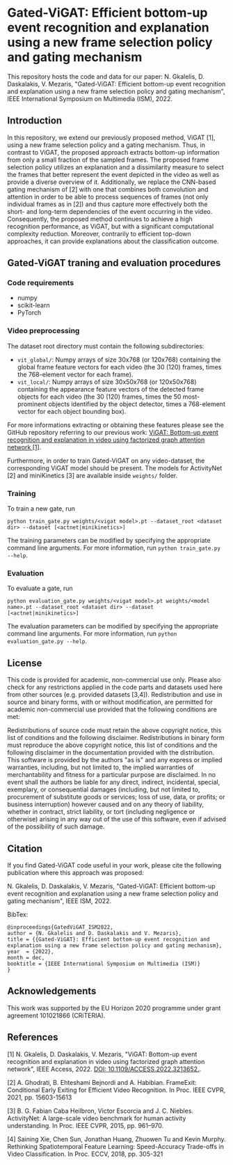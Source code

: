 # Gated-ViGAT: Efficient bottom-up event recognition and explanation using a new frame selection policy and gating mechanism

This repository hosts the code and data for our paper: N. Gkalelis, D. Daskalakis, V. Mezaris, "Gated-ViGAT: Efficient bottom-up event recognition and explanation using a new frame selection policy and gating mechanism", IEEE International Symposium on Multimedia (ISM), 2022.

## Introduction
In this repository, we extend our previously proposed method, ViGAT [1], using a new frame selection policy and a gating mechanism.
Thus, in contrast to ViGAT, the proposed approach extracts bottom-up information from only a small fraction of the sampled frames.
The proposed frame selection policy utilizes an explanation and a dissimilarity measure to select the frames that better represent the event depicted in the video as well as provide a diverse overview of it.
Additionally, we replace the CNN-based gating mechanism of [2] with one that combines both convolution and attention in order to be able to process sequences of frames (not only individual frames as in [2]) and thus capture more effectively both the short- and long-term dependencies of the event occurring in the video.
Consequently, the proposed method continues to achieve a high recognition performance, as ViGAT, but with a significant computational complexity reduction.
Moreover, contrarily to efficient top-down approaches, it can provide explanations about the classification outcome.

## Gated-ViGAT traning and evaluation procedures

### Code requirements

* numpy
* scikit-learn
* PyTorch

### Video preprocessing

The dataset root directory must contain the following subdirectories:
 * ```vit_global/```: Numpy arrays of size 30x768 (or 120x768) containing the global frame feature vectors for each video (the 30 (120) frames, times the 768-element vector for each frame).
  * ```vit_local/```: Numpy arrays of size 30x50x768 (or 120x50x768) containing the appearance feature vectors of the detected frame objects for each video (the 30 (120) frames, times the 50 most-prominent objects identified by the object detector, times a 768-element vector for each object bounding box).

For more informations extracting or obtaining these features please see the GitHub repository referring to our previous work: <a href="https://github.com/bmezaris/ViGAT" target="_blank">ViGAT: Bottom-up event recognition and explanation in video using factorized graph attention network [1]</a>.

Furthermore, in order to train Gated-ViGAT on any video-dataset, the corresponding ViGAT model should be present. 
The models for ActivityNet [2] and miniKinetics [3] are available inside ```weights/``` folder.

### Training

To train a new gate, run 
```
python train_gate.py weights/<vigat model>.pt --dataset_root <dataset dir> --dataset [<actnet|minikinetics>]
```

The training parameters can be modified by specifying the appropriate command line arguments. For more information, run ```python train_gate.py --help```.

### Evaluation

To evaluate a gate, run
```
python evaluation_gate.py weights/<vigat model>.pt weights/<model name>.pt --dataset_root <dataset dir> --dataset [<actnet|minikinetics>]
```
Τhe evaluation parameters can be modified by specifying the appropriate command line arguments. For more information, run ```python evaluation_gate.py --help```.


## License
This code is provided for academic, non-commercial use only. Please also check for any restrictions applied in the code parts and datasets used here from other sources (e.g. provided datasets [3,4]). Redistribution and use in source and binary forms, with or without modification, are permitted for academic non-commercial use provided that the following conditions are met:

Redistributions of source code must retain the above copyright notice, this list of conditions and the following disclaimer. Redistributions in binary form must reproduce the above copyright notice, this list of conditions and the following disclaimer in the documentation provided with the distribution. This software is provided by the authors "as is" and any express or implied warranties, including, but not limited to, the implied warranties of merchantability and fitness for a particular purpose are disclaimed. In no event shall the authors be liable for any direct, indirect, incidental, special, exemplary, or consequential damages (including, but not limited to, procurement of substitute goods or services; loss of use, data, or profits; or business interruption) however caused and on any theory of liability, whether in contract, strict liability, or tort (including negligence or otherwise) arising in any way out of the use of this software, even if advised of the possibility of such damage.

## Citation

If you find Gated-ViGAT code useful in your work, please cite the following publication where this approach was proposed:

N. Gkalelis, D. Daskalakis, V. Mezaris, "Gated-ViGAT: Efficient bottom-up event recognition and explanation using a new frame selection policy and gating mechanism", IEEE ISM, 2022.

BibTex:
```
@inproceedings{GatedViGAT_ISM2022,
author = {N. Gkalelis and D. Daskalakis and V. Mezaris},
title = {{Gated-ViGAT}: Efficient bottom-up event recognition and explanation using a new frame selection policy and gating mechanism},
year  = {2022},
month = dec,
booktitle = {IEEE International Symposium on Multimedia (ISM)}
}
```

## Acknowledgements

This work was supported by the EU Horizon 2020 programme under grant agreement 101021866 (CRiTERIA).

## References

[1] N. Gkalelis, D. Daskalakis, V. Mezaris, "ViGAT: Bottom-up event recognition and explanation in video using factorized graph attention network", IEEE Access, 2022. <a href="https://doi.org/10.1109/ACCESS.2022.3213652" target="_blank"> DOI: 10.1109/ACCESS.2022.3213652.</a>.

[2] A. Ghodrati, B. Ehteshami Bejnordi and A. Habibian. FrameExit: Conditional Early Exiting for Efficient Video Recognition. In Proc. IEEE CVPR, 2021, pp. 15603-15613

[3] B. G. Fabian Caba Heilbron, Victor Escorcia and J. C. Niebles. ActivityNet: A large-scale video benchmark for human activity understanding. In Proc. IEEE CVPR, 2015, pp. 961–970.

[4]  Saining Xie, Chen Sun, Jonathan Huang, Zhuowen Tu and Kevin Murphy. Rethinking Spatiotemporal Feature Learning: Speed-Accuracy Trade-offs in Video Classification. In Proc. ECCV, 2018, pp. 305-321
